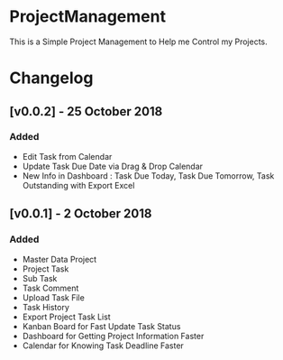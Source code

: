 # ProjectManagement
This is a Simple Project Management to Help me Control my Projects.

# Changelog
## [v0.0.2] - 25 October 2018
### Added
- Edit Task from Calendar
- Update Task Due Date via Drag & Drop Calendar
- New Info in Dashboard : Task Due Today, Task Due Tomorrow, Task Outstanding with Export Excel

## [v0.0.1] - 2 October 2018
### Added 
- Master Data Project
- Project Task
- Sub Task
- Task Comment
- Upload Task File
- Task History
- Export Project Task List
- Kanban Board for Fast Update Task Status
- Dashboard for Getting Project Information Faster
- Calendar for Knowing Task Deadline Faster